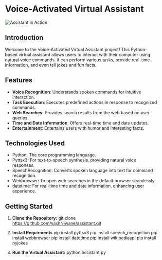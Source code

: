 # Voice-Activated Virtual Assistant

![Assistant in Action](assistant.jpg)

## Introduction

Welcome to the Voice-Activated Virtual Assistant project! This Python-based virtual assistant allows users to interact with their computer using natural voice commands. It can perform various tasks, provide real-time information, and even tell jokes and fun facts.

## Features

- **Voice Recognition**: Understands spoken commands for intuitive interaction.
- **Task Execution**: Executes predefined actions in response to recognized commands.
- **Web Searches**: Provides search results from the web based on user queries.
- **Time and Date Information**: Offers real-time time and date updates.
- **Entertainment**: Entertains users with humor and interesting facts.

## Technologies Used

- Python: The core programming language.
- Pyttsx3: For text-to-speech synthesis, providing natural voice responses.
- SpeechRecognition: Converts spoken language into text for command recognition.
- Webbrowser: To open web searches in the default browser seamlessly.
- datetime: For real-time time and date information, enhancing user experience.

## Getting Started

1. **Clone the Repository:**
git clone https://github.com/yashNiwane/assistant.git

2. **Install Requirments**
pip install pyttsx3
pip install speech_recognition
pip install webbrowser
pip install datetime
pip install wikipediaapi
pip install pyjokes

3. **Run the Virtual Assistant:**
python assistant.py
